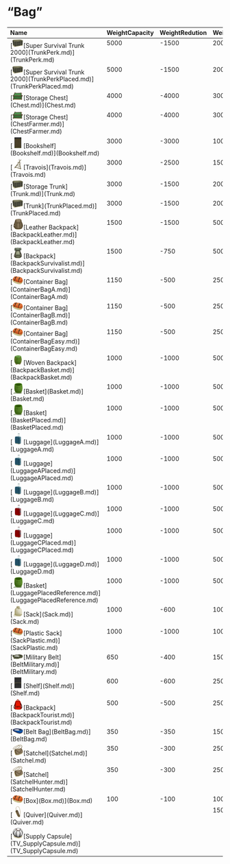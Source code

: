 # “Bag”  
<table class="table table-bordered" data-toggle="table"  ><thead style=""><tr ><th  style="text-align:left;vertical-align:top;"  >Name</th><th  style="text-align:left;vertical-align:top;"  data-sortable="true"  >WeightCapacity</th><th  style="text-align:left;vertical-align:top;"  data-sortable="true"  >WeightRedution</th><th  style="text-align:left;vertical-align:top;"  data-sortable="true"  >Weight</th><th  style="text-align:left;vertical-align:top;"  data-sortable="true"  >WhenEquipped</th></tr></thead><tr ><td  style="text-align:left;vertical-align:top;"  >[<div style="width:25px;display:inline-block;text-align:center"><img decoding="async" src="../wiki/Sprite/Trunk.png" href="a.md" style="max-width:25px;max-height:25px;"></div>[Super Survival Trunk 2000](TrunkPerk.md)](TrunkPerk.md)</td><td  style="text-align:left;vertical-align:top;"  >5000</td><td  style="text-align:left;vertical-align:top;"  >-1500</td><td  style="text-align:left;vertical-align:top;"  >2000</td><td  style="text-align:left;vertical-align:top;"  ></td></tr><tr ><td  style="text-align:left;vertical-align:top;"  >[<div style="width:25px;display:inline-block;text-align:center"><img decoding="async" src="../wiki/Sprite/Trunk.png" href="a.md" style="max-width:25px;max-height:25px;"></div>[Super Survival Trunk 2000](TrunkPerkPlaced.md)](TrunkPerkPlaced.md)</td><td  style="text-align:left;vertical-align:top;"  >5000</td><td  style="text-align:left;vertical-align:top;"  >-1500</td><td  style="text-align:left;vertical-align:top;"  >2000</td><td  style="text-align:left;vertical-align:top;"  ></td></tr><tr ><td  style="text-align:left;vertical-align:top;"  >[<div style="width:25px;display:inline-block;text-align:center"><img decoding="async" src="../wiki/Sprite/Chest.png" href="a.md" style="max-width:25px;max-height:25px;"></div>[Storage Chest](Chest.md)](Chest.md)</td><td  style="text-align:left;vertical-align:top;"  >4000</td><td  style="text-align:left;vertical-align:top;"  >-4000</td><td  style="text-align:left;vertical-align:top;"  >3000</td><td  style="text-align:left;vertical-align:top;"  ></td></tr><tr ><td  style="text-align:left;vertical-align:top;"  >[<div style="width:25px;display:inline-block;text-align:center"><img decoding="async" src="../wiki/Sprite/Chest.png" href="a.md" style="max-width:25px;max-height:25px;"></div>[Storage Chest](ChestFarmer.md)](ChestFarmer.md)</td><td  style="text-align:left;vertical-align:top;"  >4000</td><td  style="text-align:left;vertical-align:top;"  >-4000</td><td  style="text-align:left;vertical-align:top;"  >3000</td><td  style="text-align:left;vertical-align:top;"  ></td></tr><tr ><td  style="text-align:left;vertical-align:top;"  >[<div style="width:25px;display:inline-block;text-align:center"><img decoding="async" src="../wiki/Sprite/ShelvingUnit.png" href="a.md" style="max-width:25px;max-height:25px;"></div>[Bookshelf](Bookshelf.md)](Bookshelf.md)</td><td  style="text-align:left;vertical-align:top;"  >3000</td><td  style="text-align:left;vertical-align:top;"  >-3000</td><td  style="text-align:left;vertical-align:top;"  >1000</td><td  style="text-align:left;vertical-align:top;"  ></td></tr><tr ><td  style="text-align:left;vertical-align:top;"  >[<div style="width:25px;display:inline-block;text-align:center"><img decoding="async" src="../wiki/Sprite/Travois.png" href="a.md" style="max-width:25px;max-height:25px;"></div>[Travois](Travois.md)](Travois.md)</td><td  style="text-align:left;vertical-align:top;"  >3000</td><td  style="text-align:left;vertical-align:top;"  >-2500</td><td  style="text-align:left;vertical-align:top;"  >1500</td><td  style="text-align:left;vertical-align:top;"  ></td></tr><tr ><td  style="text-align:left;vertical-align:top;"  >[<div style="width:25px;display:inline-block;text-align:center"><img decoding="async" src="../wiki/Sprite/Trunk.png" href="a.md" style="max-width:25px;max-height:25px;"></div>[Storage Trunk](Trunk.md)](Trunk.md)</td><td  style="text-align:left;vertical-align:top;"  >3000</td><td  style="text-align:left;vertical-align:top;"  >-1500</td><td  style="text-align:left;vertical-align:top;"  >2000</td><td  style="text-align:left;vertical-align:top;"  ></td></tr><tr ><td  style="text-align:left;vertical-align:top;"  >[<div style="width:25px;display:inline-block;text-align:center"><img decoding="async" src="../wiki/Sprite/Trunk.png" href="a.md" style="max-width:25px;max-height:25px;"></div>[Trunk](TrunkPlaced.md)](TrunkPlaced.md)</td><td  style="text-align:left;vertical-align:top;"  >3000</td><td  style="text-align:left;vertical-align:top;"  >-1500</td><td  style="text-align:left;vertical-align:top;"  >2000</td><td  style="text-align:left;vertical-align:top;"  ></td></tr><tr ><td  style="text-align:left;vertical-align:top;"  >[<div style="width:25px;display:inline-block;text-align:center"><img decoding="async" src="../wiki/Sprite/BackpackLeather.png" href="a.md" style="max-width:25px;max-height:25px;"></div>[Leather Backpack](BackpackLeather.md)](BackpackLeather.md)</td><td  style="text-align:left;vertical-align:top;"  >1500</td><td  style="text-align:left;vertical-align:top;"  >-1500</td><td  style="text-align:left;vertical-align:top;"  >500</td><td  style="text-align:left;vertical-align:top;"  >-400</td></tr><tr ><td  style="text-align:left;vertical-align:top;"  >[<div style="width:25px;display:inline-block;text-align:center"><img decoding="async" src="../wiki/Sprite/BackpackBig.png" href="a.md" style="max-width:25px;max-height:25px;"></div>[Backpack](BackpackSurvivalist.md)](BackpackSurvivalist.md)</td><td  style="text-align:left;vertical-align:top;"  >1500</td><td  style="text-align:left;vertical-align:top;"  >-750</td><td  style="text-align:left;vertical-align:top;"  >500</td><td  style="text-align:left;vertical-align:top;"  >-475</td></tr><tr ><td  style="text-align:left;vertical-align:top;"  >[<div style="width:25px;display:inline-block;text-align:center"><img decoding="async" src="../wiki/Sprite/ContainerBag.png" href="a.md" style="max-width:25px;max-height:25px;"></div>[Container Bag](ContainerBagA.md)](ContainerBagA.md)</td><td  style="text-align:left;vertical-align:top;"  >1150</td><td  style="text-align:left;vertical-align:top;"  >-500</td><td  style="text-align:left;vertical-align:top;"  >250</td><td  style="text-align:left;vertical-align:top;"  ></td></tr><tr ><td  style="text-align:left;vertical-align:top;"  >[<div style="width:25px;display:inline-block;text-align:center"><img decoding="async" src="../wiki/Sprite/ContainerBag.png" href="a.md" style="max-width:25px;max-height:25px;"></div>[Container Bag](ContainerBagB.md)](ContainerBagB.md)</td><td  style="text-align:left;vertical-align:top;"  >1150</td><td  style="text-align:left;vertical-align:top;"  >-500</td><td  style="text-align:left;vertical-align:top;"  >250</td><td  style="text-align:left;vertical-align:top;"  ></td></tr><tr ><td  style="text-align:left;vertical-align:top;"  >[<div style="width:25px;display:inline-block;text-align:center"><img decoding="async" src="../wiki/Sprite/ContainerBag.png" href="a.md" style="max-width:25px;max-height:25px;"></div>[Container Bag](ContainerBagEasy.md)](ContainerBagEasy.md)</td><td  style="text-align:left;vertical-align:top;"  >1150</td><td  style="text-align:left;vertical-align:top;"  >-500</td><td  style="text-align:left;vertical-align:top;"  >250</td><td  style="text-align:left;vertical-align:top;"  ></td></tr><tr ><td  style="text-align:left;vertical-align:top;"  >[<div style="width:25px;display:inline-block;text-align:center"><img decoding="async" src="../wiki/Sprite/BasketBackpack.png" href="a.md" style="max-width:25px;max-height:25px;"></div>[Woven Backpack](BackpackBasket.md)](BackpackBasket.md)</td><td  style="text-align:left;vertical-align:top;"  >1000</td><td  style="text-align:left;vertical-align:top;"  >-1000</td><td  style="text-align:left;vertical-align:top;"  >500</td><td  style="text-align:left;vertical-align:top;"  >-250</td></tr><tr ><td  style="text-align:left;vertical-align:top;"  >[<div style="width:25px;display:inline-block;text-align:center"><img decoding="async" src="../wiki/Sprite/Basket.png" href="a.md" style="max-width:25px;max-height:25px;"></div>[Basket](Basket.md)](Basket.md)</td><td  style="text-align:left;vertical-align:top;"  >1000</td><td  style="text-align:left;vertical-align:top;"  >-1000</td><td  style="text-align:left;vertical-align:top;"  >500</td><td  style="text-align:left;vertical-align:top;"  ></td></tr><tr ><td  style="text-align:left;vertical-align:top;"  >[<div style="width:25px;display:inline-block;text-align:center"><img decoding="async" src="../wiki/Sprite/Basket.png" href="a.md" style="max-width:25px;max-height:25px;"></div>[Basket](BasketPlaced.md)](BasketPlaced.md)</td><td  style="text-align:left;vertical-align:top;"  >1000</td><td  style="text-align:left;vertical-align:top;"  >-1000</td><td  style="text-align:left;vertical-align:top;"  >500</td><td  style="text-align:left;vertical-align:top;"  ></td></tr><tr ><td  style="text-align:left;vertical-align:top;"  >[<div style="width:25px;display:inline-block;text-align:center"><img decoding="async" src="../wiki/Sprite/LuggageBlue.png" href="a.md" style="max-width:25px;max-height:25px;"></div>[Luggage](LuggageA.md)](LuggageA.md)</td><td  style="text-align:left;vertical-align:top;"  >1000</td><td  style="text-align:left;vertical-align:top;"  >-1000</td><td  style="text-align:left;vertical-align:top;"  >500</td><td  style="text-align:left;vertical-align:top;"  ></td></tr><tr ><td  style="text-align:left;vertical-align:top;"  >[<div style="width:25px;display:inline-block;text-align:center"><img decoding="async" src="../wiki/Sprite/LuggageBlue.png" href="a.md" style="max-width:25px;max-height:25px;"></div>[Luggage](LuggageAPlaced.md)](LuggageAPlaced.md)</td><td  style="text-align:left;vertical-align:top;"  >1000</td><td  style="text-align:left;vertical-align:top;"  >-1000</td><td  style="text-align:left;vertical-align:top;"  >500</td><td  style="text-align:left;vertical-align:top;"  ></td></tr><tr ><td  style="text-align:left;vertical-align:top;"  >[<div style="width:25px;display:inline-block;text-align:center"><img decoding="async" src="../wiki/Sprite/LuggageBlue.png" href="a.md" style="max-width:25px;max-height:25px;"></div>[Luggage](LuggageB.md)](LuggageB.md)</td><td  style="text-align:left;vertical-align:top;"  >1000</td><td  style="text-align:left;vertical-align:top;"  >-1000</td><td  style="text-align:left;vertical-align:top;"  >500</td><td  style="text-align:left;vertical-align:top;"  ></td></tr><tr ><td  style="text-align:left;vertical-align:top;"  >[<div style="width:25px;display:inline-block;text-align:center"><img decoding="async" src="../wiki/Sprite/LuggageRed.png" href="a.md" style="max-width:25px;max-height:25px;"></div>[Luggage](LuggageC.md)](LuggageC.md)</td><td  style="text-align:left;vertical-align:top;"  >1000</td><td  style="text-align:left;vertical-align:top;"  >-1000</td><td  style="text-align:left;vertical-align:top;"  >500</td><td  style="text-align:left;vertical-align:top;"  ></td></tr><tr ><td  style="text-align:left;vertical-align:top;"  >[<div style="width:25px;display:inline-block;text-align:center"><img decoding="async" src="../wiki/Sprite/LuggageRed.png" href="a.md" style="max-width:25px;max-height:25px;"></div>[Luggage](LuggageCPlaced.md)](LuggageCPlaced.md)</td><td  style="text-align:left;vertical-align:top;"  >1000</td><td  style="text-align:left;vertical-align:top;"  >-1000</td><td  style="text-align:left;vertical-align:top;"  >500</td><td  style="text-align:left;vertical-align:top;"  ></td></tr><tr ><td  style="text-align:left;vertical-align:top;"  >[<div style="width:25px;display:inline-block;text-align:center"><img decoding="async" src="../wiki/Sprite/LuggageBlue.png" href="a.md" style="max-width:25px;max-height:25px;"></div>[Luggage](LuggageD.md)](LuggageD.md)</td><td  style="text-align:left;vertical-align:top;"  >1000</td><td  style="text-align:left;vertical-align:top;"  >-1000</td><td  style="text-align:left;vertical-align:top;"  >500</td><td  style="text-align:left;vertical-align:top;"  ></td></tr><tr ><td  style="text-align:left;vertical-align:top;"  >[<div style="width:25px;display:inline-block;text-align:center"><img decoding="async" src="../wiki/Sprite/Basket.png" href="a.md" style="max-width:25px;max-height:25px;"></div>[Basket](LuggagePlacedReference.md)](LuggagePlacedReference.md)</td><td  style="text-align:left;vertical-align:top;"  >1000</td><td  style="text-align:left;vertical-align:top;"  >-1000</td><td  style="text-align:left;vertical-align:top;"  >500</td><td  style="text-align:left;vertical-align:top;"  ></td></tr><tr ><td  style="text-align:left;vertical-align:top;"  >[<div style="width:25px;display:inline-block;text-align:center"><img decoding="async" src="../wiki/Sprite/Sack.png" href="a.md" style="max-width:25px;max-height:25px;"></div>[Sack](Sack.md)](Sack.md)</td><td  style="text-align:left;vertical-align:top;"  >1000</td><td  style="text-align:left;vertical-align:top;"  >-600</td><td  style="text-align:left;vertical-align:top;"  >100</td><td  style="text-align:left;vertical-align:top;"  ></td></tr><tr ><td  style="text-align:left;vertical-align:top;"  >[<div style="width:25px;display:inline-block;text-align:center"><img decoding="async" src="../wiki/Sprite/ContainerBag.png" href="a.md" style="max-width:25px;max-height:25px;"></div>[Plastic Sack](SackPlastic.md)](SackPlastic.md)</td><td  style="text-align:left;vertical-align:top;"  >1000</td><td  style="text-align:left;vertical-align:top;"  >-1000</td><td  style="text-align:left;vertical-align:top;"  >100</td><td  style="text-align:left;vertical-align:top;"  ></td></tr><tr ><td  style="text-align:left;vertical-align:top;"  >[<div style="width:25px;display:inline-block;text-align:center"><img decoding="async" src="../wiki/Sprite/BeltMilitary.png" href="a.md" style="max-width:25px;max-height:25px;"></div>[Military Belt](BeltMilitary.md)](BeltMilitary.md)</td><td  style="text-align:left;vertical-align:top;"  >650</td><td  style="text-align:left;vertical-align:top;"  >-400</td><td  style="text-align:left;vertical-align:top;"  >150</td><td  style="text-align:left;vertical-align:top;"  >-150</td></tr><tr ><td  style="text-align:left;vertical-align:top;"  >[<div style="width:25px;display:inline-block;text-align:center"><img decoding="async" src="../wiki/Sprite/Shelf.png" href="a.md" style="max-width:25px;max-height:25px;"></div>[Shelf](Shelf.md)](Shelf.md)</td><td  style="text-align:left;vertical-align:top;"  >600</td><td  style="text-align:left;vertical-align:top;"  >-600</td><td  style="text-align:left;vertical-align:top;"  >250</td><td  style="text-align:left;vertical-align:top;"  ></td></tr><tr ><td  style="text-align:left;vertical-align:top;"  >[<div style="width:25px;display:inline-block;text-align:center"><img decoding="async" src="../wiki/Sprite/Backpack.png" href="a.md" style="max-width:25px;max-height:25px;"></div>[Backpack](BackpackTourist.md)](BackpackTourist.md)</td><td  style="text-align:left;vertical-align:top;"  >500</td><td  style="text-align:left;vertical-align:top;"  >-500</td><td  style="text-align:left;vertical-align:top;"  >250</td><td  style="text-align:left;vertical-align:top;"  >-225</td></tr><tr ><td  style="text-align:left;vertical-align:top;"  >[<div style="width:25px;display:inline-block;text-align:center"><img decoding="async" src="../wiki/Sprite/BeltBag.png" href="a.md" style="max-width:25px;max-height:25px;"></div>[Belt Bag](BeltBag.md)](BeltBag.md)</td><td  style="text-align:left;vertical-align:top;"  >350</td><td  style="text-align:left;vertical-align:top;"  >-350</td><td  style="text-align:left;vertical-align:top;"  >150</td><td  style="text-align:left;vertical-align:top;"  >-150</td></tr><tr ><td  style="text-align:left;vertical-align:top;"  >[<div style="width:25px;display:inline-block;text-align:center"><img decoding="async" src="../wiki/Sprite/Satchel.png" href="a.md" style="max-width:25px;max-height:25px;"></div>[Satchel](Satchel.md)](Satchel.md)</td><td  style="text-align:left;vertical-align:top;"  >350</td><td  style="text-align:left;vertical-align:top;"  >-300</td><td  style="text-align:left;vertical-align:top;"  >250</td><td  style="text-align:left;vertical-align:top;"  >-250</td></tr><tr ><td  style="text-align:left;vertical-align:top;"  >[<div style="width:25px;display:inline-block;text-align:center"><img decoding="async" src="../wiki/Sprite/Satchel.png" href="a.md" style="max-width:25px;max-height:25px;"></div>[Satchel](SatchelHunter.md)](SatchelHunter.md)</td><td  style="text-align:left;vertical-align:top;"  >350</td><td  style="text-align:left;vertical-align:top;"  >-300</td><td  style="text-align:left;vertical-align:top;"  >250</td><td  style="text-align:left;vertical-align:top;"  >-250</td></tr><tr ><td  style="text-align:left;vertical-align:top;"  >[<div style="width:25px;display:inline-block;text-align:center"><img decoding="async" src="../wiki/Sprite/ContainerBag.png" href="a.md" style="max-width:25px;max-height:25px;"></div>[Box](Box.md)](Box.md)</td><td  style="text-align:left;vertical-align:top;"  >100</td><td  style="text-align:left;vertical-align:top;"  >-100</td><td  style="text-align:left;vertical-align:top;"  >100</td><td  style="text-align:left;vertical-align:top;"  ></td></tr><tr ><td  style="text-align:left;vertical-align:top;"  >[<div style="width:25px;display:inline-block;text-align:center"><img decoding="async" src="../wiki/Sprite/Quiver.png" href="a.md" style="max-width:25px;max-height:25px;"></div>[Quiver](Quiver.md)](Quiver.md)</td><td  style="text-align:left;vertical-align:top;"  ></td><td  style="text-align:left;vertical-align:top;"  ></td><td  style="text-align:left;vertical-align:top;"  >150</td><td  style="text-align:left;vertical-align:top;"  >-125</td></tr><tr ><td  style="text-align:left;vertical-align:top;"  >[<div style="width:25px;display:inline-block;text-align:center"><img decoding="async" src="../wiki/Sprite/TVCrate.png" href="a.md" style="max-width:25px;max-height:25px;"></div>[Supply Capsule](TV_SupplyCapsule.md)](TV_SupplyCapsule.md)</td><td  style="text-align:left;vertical-align:top;"  ></td><td  style="text-align:left;vertical-align:top;"  ></td><td  style="text-align:left;vertical-align:top;"  ></td><td  style="text-align:left;vertical-align:top;"  ></td></tr></tbody></table>  
  


<script>document.title="“Bag” - Card Survival Wiki";</script>